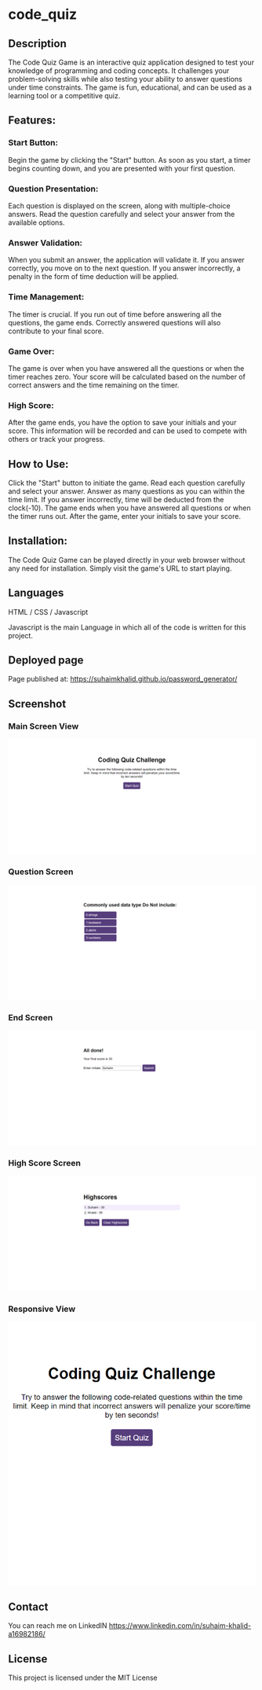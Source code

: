 # code_quiz


## Description

The Code Quiz Game is an interactive quiz application designed to test your knowledge of programming and coding concepts. It challenges your problem-solving skills while also testing your ability to answer questions under time constraints. The game is fun, educational, and can be used as a learning tool or a competitive quiz.

## Features:

### Start Button:
 Begin the game by clicking the "Start" button. As soon as you start, a timer begins counting down, and you are presented with your first question.

### Question Presentation:
 Each question is displayed on the screen, along with multiple-choice answers. Read the question carefully and select your answer from the available options.

### Answer Validation:
 When you submit an answer, the application will validate it. If you answer correctly, you move on to the next question. If you answer incorrectly, a penalty in the form of time deduction will be applied.

### Time Management: 
The timer is crucial. If you run out of time before answering all the questions, the game ends. Correctly answered questions will also contribute to your final score.

### Game Over:
 The game is over when you have answered all the questions or when the timer reaches zero. Your score will be calculated based on the number of correct answers and the time remaining on the timer.

### High Score: 
After the game ends, you have the option to save your initials and your score. This information will be recorded and can be used to compete with others or track your progress.

## How to Use:

Click the "Start" button to initiate the game.
Read each question carefully and select your answer.
Answer as many questions as you can within the time limit.
If you answer incorrectly, time will be deducted from the clock(-10).
The game ends when you have answered all questions or when the timer runs out.
After the game, enter your initials to save your score.

## Installation:

The Code Quiz Game can be played directly in your web browser without any need for installation. Simply visit the game's URL to start playing.

## Languages 

HTML / CSS / Javascript

Javascript is the main Language in which all of the code is written for this project.

## Deployed page

Page published at: https://suhaimkhalid.github.io/password_generator/

## Screenshot

### Main Screen View
![Html View](/assets/Images/ScreenShot/Main_screen.png)
### Question Screen
![LowerCase Confirm](/assets/Images/ScreenShot/Question%20Screen.png)
### End Screen
![UpperCase Confirm](/assets/Images/ScreenShot/End_Screen.png)
### High Score Screen
![Numeric Character Confirm](/assets/Images/ScreenShot/HighScores.png)
### Responsive View
![Special Character Confirm](/assets/Images/ScreenShot/Responsive%20View.png)


## Contact

You can reach me on LinkedIN https://www.linkedin.com/in/suhaim-khalid-a16982186/

## License

This project is licensed under the MIT License